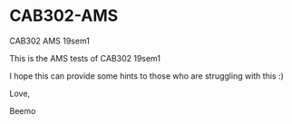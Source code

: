 # CAB302-AMS
CAB302 AMS 19sem1

This is the AMS tests of CAB302 19sem1

I hope this can provide some hints to those who are struggling with this :)

Love,

Beemo
